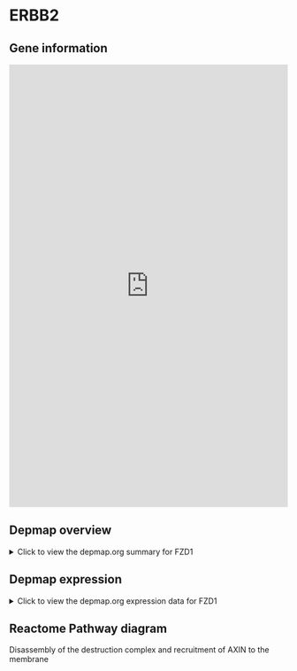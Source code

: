 <h1>ERBB2</h1>

<h2>Gene information</h2>
<iframe src="https://depmap.org/portal/gene/FZD1?tab=about" style="border:none;width:100%;height:800px"></iframe>

<h2>Depmap overview</h2>
<details>
  <summary>Click to view the depmap.org summary for FZD1</summary>
  <iframe src="https://depmap.org/portal/gene/FZD1?tab=overview" style="border:none;width:100%;height:800px"></iframe>
</details>

<h2>Depmap expression</h2>
<details>
  <summary>Click to view the depmap.org expression data for FZD1</summary>
  <iframe src="https://depmap.org/portal/gene/FZD1?tab=characterization" style="border:none;width:100%;height:800px"></iframe>
</details>



<h2>Reactome Pathway diagram</h2>
Disassembly of the destruction complex and recruitment of AXIN to the membrane
<div id="diagramHolder"></div>

<script>
    //Creating the Reactome Diagram widget
    //Take into account a proxy needs to be set up in your server side pointing to www.reactome.org
    function onReactomeDiagramReady(){  //This function is automatically called when the widget code is ready to be used
        var diagram = Reactome.Diagram.create({
            "placeHolder" : "diagramHolder",
            "width" : 900,
            "height" : 500
        });

        //Initialising it to the "Hemostasis" pathway
        diagram.loadDiagram("R-HSA-4641262");

        //Adding different listeners

        diagram.onDiagramLoaded(function (loaded) {
            console.info("Loaded ", loaded);
            diagram.flagItems("BAD");
	    diagram.flagItems("Q92934");
            if (loaded == "R-HSA-4641262") diagram.selectItem("R-HSA-4641262");
        });

     }
</script>



